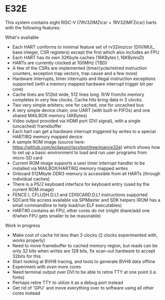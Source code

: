 # E32E

This system contains eight RISC-V (7*RV32IMZicsr + 1*RV32IMFZicsr) harts with the following features:

What's available
- Each HART conforms to minimal feature set of rv32imzicsr (DIV/MUL, base integer, CSR registers) except the first which also includes an FPU
- Each HART has its own 32Kbyte caches (16KBytes I$, 16KBytes D$)
- HARTs are currently clocked at 100MHz (TBD)
- A few of the CSRs are implemented (time/cycle/retired instruction counters, exception trap vectors, trap cause and a few more)
- Hardware interrupts, timer interrupts and illegal instruction exceptions supported (with a memory mapped hardware interrupt trigger bit per core)
- Cache lines are 512bit wide, 512 lines long. R/W from/to memory completes in very few clocks. Cache hits bring data in 3 clocks.
- Two very simple arbiters; one for cached, one for uncached bus
- A very simple device chain; one UART (with built-in FIFOs) and one shared MAILBOX memory (4KBytes)
- Video output provided via HDMI port (DVI signal), with a single (uncached) framebuffer
- Each hart can get a hardware interrupt triggered by writes to a special HARTIRQ memory mapped device
- A sample ROM image (source here: https://github.com/ecilasun/riscvtool/tree/main/e32e) which shows how to set up a basic environment to load and run user programs from micro-SD card
- Current ROM image supports a user timer interrupt handler to be installed via MAILBOX/HARTIRQ memory mapped writes
- Onboard 512Mbyte DDR3 memory is accessible from all HARTs (through individual caches)
- There is a PS/2 keyboard interface for keyboard entry (used by the current ROM image)
- FENCE.I, CFLUSH.D.L1 and CDISCARD.D.L1 instructions supported
- SDCard file access available via SPIMaster and SDK helpers (ROM has a small commandline to help load/run ELF executables)
- HART#0 contains an FPU, other cores do not (might share/add one if/when FPU gets smaller to be reasonable)

Work in progress
- Make cost of cache hit less than 3 clocks (2 clocks experimented with, works properly)
- Need to move framebuffer to cached memory region, but reads can be only 32 bits when writes are 128 bits, fix scan-out hardware to accept 32bits for this
- Start looking at BVH8 tracing, and tools to generate BVH8 data offline
- Experiment with _even more_ cores
- Need terminal output over DVI to be able to retire TTY at one point (i.e. fonts)
- Perhaps retire TTY to utilize it as a debug port instead
- Get rid of 'GPU' and move everything over to software using all other cores instead
